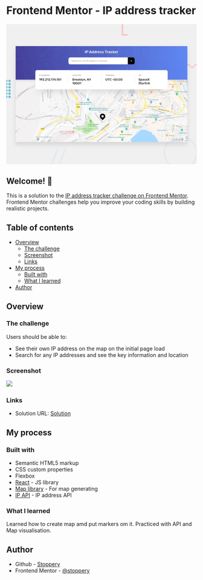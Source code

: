 # Frontend Mentor - IP address tracker

![Design preview for the IP address tracker coding challenge](./images/desktop-preview.jpg)

## Welcome! 👋

This is a solution to the [IP address tracker challenge on Frontend Mentor](https://www.frontendmentor.io/challenges/ip-address-tracker-I8-0yYAH0). Frontend Mentor challenges help you improve your coding skills by building realistic projects. 

## Table of contents

- [Overview](#overview)
  - [The challenge](#the-challenge)
  - [Screenshot](#screenshot)
  - [Links](#links)
- [My process](#my-process)
  - [Built with](#built-with)
  - [What I learned](#what-i-learned)
- [Author](#author)


## Overview

### The challenge

Users should be able to:

- See their own IP address on the map on the initial page load
- Search for any IP addresses and see the key information and location

### Screenshot

![](./images/solution.png)

### Links

- Solution URL: [Solution](https://github.com/Stoppery/ip_address_tracker/)

## My process

### Built with

- Semantic HTML5 markup
- CSS custom properties
- Flexbox
- [React](https://reactjs.org/) - JS library
- [Map library](https://leafletjs.com) - For map generating
- [IP API](https://geo.ipify.org/) - IP address API

### What I learned

Learned how to create map amd put markers om it.
Practiced with API and Map visualisation.

## Author

- Github - [Stoppery](https://github.com/Stoppery)
- Frontend Mentor - [@stoppery](https://www.frontendmentor.io/profile/Stoppery)